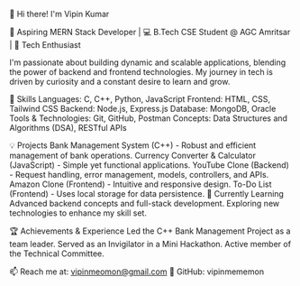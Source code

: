 👋 Hi there! I'm Vipin Kumar

🔧 Aspiring MERN Stack Developer | 💻 B.Tech CSE Student @ AGC Amritsar | 🚀 Tech Enthusiast

I'm passionate about building dynamic and scalable applications, blending the power of backend and frontend technologies. My journey in tech is driven by curiosity and a constant desire to learn and grow.

🚀 Skills
Languages: C, C++, Python, JavaScript
Frontend: HTML, CSS, Tailwind CSS
Backend: Node.js, Express.js
Database: MongoDB, Oracle
Tools & Technologies: Git, GitHub, Postman
Concepts: Data Structures and Algorithms (DSA), RESTful APIs


💡 Projects
Bank Management System (C++) - Robust and efficient management of bank operations.
Currency Converter & Calculator (JavaScript) - Simple yet functional applications.
YouTube Clone (Backend) - Request handling, error management, models, controllers, and APIs.
Amazon Clone (Frontend) - Intuitive and responsive design.
To-Do List (Frontend) - Uses local storage for data persistence.
🌱 Currently Learning
Advanced backend concepts and full-stack development.
Exploring new technologies to enhance my skill set.

🏆 Achievements & Experience
Led the C++ Bank Management Project as a team leader.
Served as an Invigilator in a Mini Hackathon.
Active member of the Technical Committee.

📫 Reach me at: vipinmeomon@gmail.com
🔗 GitHub: vipinmememon

